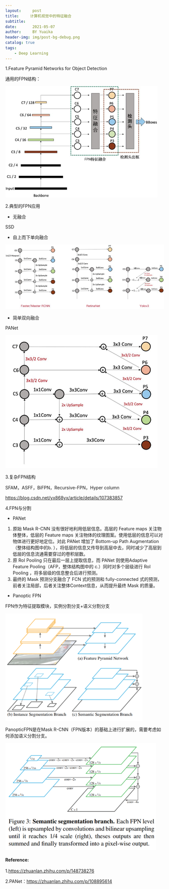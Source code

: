 ```yaml
---
layout:     post
title:     计算机视觉中的特征融合
subtitle:   
date:       2021-05-07
author:     BY Yuaika
header-img: img/post-bg-debug.png
catalog: true
tags:
    - Deep Learning
---
```

1.Feature Pyramid Networks for Object Detection

通用的FPN结构：

<img src="../img/典型fpn.png" style="zoom: 67%;" />

2.典型的FPN应用

- 无融合

SSD

- 自上而下单向融合

![](../img/fpn应用.png)

- 简单双向融合

PANet

<img src="../img/PANet双向FPN.png" style="zoom:67%;" />

3.复杂FPN结构

SFAM，ASFF，BiFPN，Recursive-FPN，Hyper column

https://blog.csdn.net/yx868yx/article/details/107383857

4.FPN与分割

- PANet

1. 原始 Mask R-CNN 没有很好地利用低层信息。高层的 Feature maps 关注物体整体，低层的 Feature maps 关注物体的纹理图案。使用低层的信息可以对物体进行更好地定位。对此 PANet 增加了 Bottom-up Path Augmentation（整体结构图中的b. ），将低层的信息又传导到高层中去，同时减少了高层到低层的信息流通需要穿过的卷积层数。
2. 原 RoI Pooling 只在最后一层上提取信息，而 PANet 则使用Adaptive Feature Pooling（AFP，整体结构图中的 c.）同时对多个层级进行 RoI Pooling ，将多层级的信息整合后进行预测。
3. 最终的 Mask 预测分支融合了 FCN 式的预测和 fully-connected 式的预测，前者关注局部，后者关注整体Context信息，从而提升最终 Mask 的质量。

- Panoptic FPN

FPN作为特征提取模块，实例分割分支+语义分割分支

<img src="../img/PanopticFPN基本思想.png" style="zoom: 80%;" />

PanopticFPN是在Mask R-CNN（FPN版本）的基础上进行扩展的，需要考虑如何添加语义分割分支。

<img src="../img/PanopticFPN语义分割分支.png" style="zoom:67%;" />

#### Reference:

1.https://zhuanlan.zhihu.com/p/148738276

2.PANet：https://zhuanlan.zhihu.com/p/108895614



